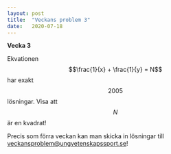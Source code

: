 ```yaml
---
layout: post
title:  "Veckans problem 3"
date:   2020-07-18
---
```

<script type="text/javascript"
        src="https://cdnjs.cloudflare.com/ajax/libs/mathjax/2.7.0/MathJax.js?config=TeX-AMS_CHTML"></script>
<script type="text/x-mathjax-config">
MathJax.Hub.Config({
tex2jax: {
inlineMath: [['$','$'], ['\\(','\\)']],
processEscapes: true},
jax: ["input/TeX","input/MathML","input/AsciiMath","output/CommonHTML"],
extensions: ["tex2jax.js","mml2jax.js","asciimath2jax.js","MathMenu.js","MathZoom.js","AssistiveMML.js", "[Contrib]/a11y/accessibility-menu.js"],
TeX: {
extensions: ["AMSmath.js","AMSsymbols.js","noErrors.js","noUndefined.js"],
equationNumbers: {
autoNumber: "AMS"
}
}
});
</script>

**Vecka 3**

Ekvationen $$\frac{1}{x} + \frac{1}{y} = N$$ har exakt $$2005$$ lösningar. Visa att $$N$$ är en kvadrat!

Precis som förra veckan kan man skicka in lösningar till [veckansproblem@ungvetenskapssport.se](mailto:veckansproblem@ungvetenskapssport.se)!

